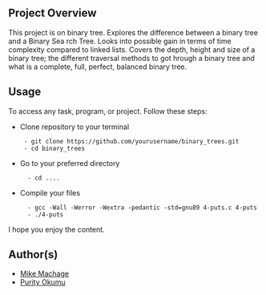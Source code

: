 ## **Project Overview**

This project is on binary tree.
Explores the difference between a binary tree and a Binary Sea rch Tree.
Looks into possible gain in terms of time complexity compared to linked lists.
Covers the depth, height and size of a binary tree; the different traversal methods to got hrough a binary tree and what is a complete, full, perfect, balanced binary tree.

## **Usage**

To access any task, program, or project. Follow these steps:

- Clone repository to your terminal

       - git clone https://github.com/yourusername/binary_trees.git
       - cd binary_trees

- Go to your preferred directory

        - cd ....

- Compile your files

        - gcc -Wall -Werror -Wextra -pedantic -std=gnu89 4-puts.c 4-puts
        - ./4-puts

I hope you enjoy the content.

## Author(s)

- [Mike Machage](https://twitter.com/machage_)
- [Purity Okumu](mailto:puryokumu@gmail.com)
